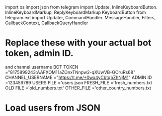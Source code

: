 import os
import json
from telegram import Update, InlineKeyboardButton.
InlineKeyboardMarkup, ReplyKeyboardMarkup
KeyboardButton
from telegram.ext import Updater, CommandHandler.
MessageHandler, Filters, CallbackContext,
CallbackQueryHandler
# Replace these with your actual bot token, admin ID.
and channel username
BOT TOKEN ="8175899243:AAFXOM11aZOnxTNnpw2-qXUwVB-GOruRs68"
CHANNEL_USERNAME ="https://t.me/+0wx4yCbtqbZhNjM1"
ADMIN ID =123456789
USERS FILE ='users.json
FRESH_FILE ='fresh_numbers.txt
OLD FILE ='old_numbers.txt'
OTHER_FILE ='other_country_numbers.txt
# Load users from JSON
